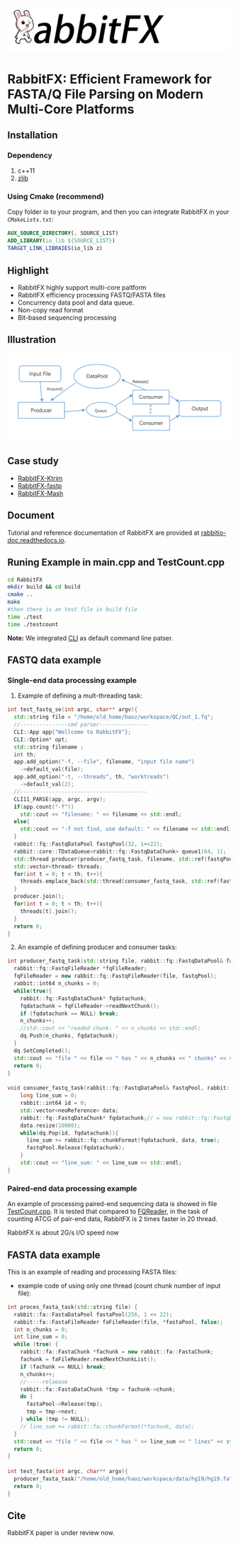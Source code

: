 ![RabbitFX](RabbitFX.png)

# RabbitFX: Efficient Framework for FASTA/Q File Parsing on Modern Multi-Core Platforms

## Installation
### Dependency
 1. c++11
 2. [zlib](https://zlib.net/)
### Using Cmake (recommend)
Copy folder io to your program, and then
you can integrate RabbitFX in your `CMakeLists.txt`:
```cmake
AUX_SOURCE_DIRECTORY(. SOURCE_LIST)
ADD_LIBRARY(io_lib ${SOURCE_LIST})
TARGET_LINK_LIBRAIES(io_lib z)
```
## Highlight
 + RabbitFX highly support multi-core paltform
 + RabbitFX efficiency processing FASTQ/FASTA files
 + Concurrency data pool and data queue.
 + Non-copy read format
 + Bit-based sequencing processing

## Illustration

 ![Pipeline](pipeline.png)

## Case study

- [RabbitFX-Ktrim](https://github.com/RabbitBio/RabbitFX-Casestudy/tree/master/RabbitFX-Ktrim)
- [RabbitFX-fastp](https://github.com/RabbitBio/RabbitFX-Casestudy/tree/master/RabbitFX-fastp)
- [RabbitFX-Mash](https://github.com/RabbitBio/RabbitFX-Casestudy/tree/master/RabbitFX-Mash)


## Document
Tutorial and reference documentation of RabbitFX are provided at [rabbitio-doc.readthedocs.io](https://rabbitio-doc.readthedocs.io/en/latest/index.html).

## Runing Example in main.cpp and TestCount.cpp

``` bash
cd RabbitFX
mkdir build && cd build
cmake ..
make
#then there is an test file in build file
time ./test
time ./testcount
```

**Note:** We integrated [CLI](https://github.com/CLIUtils/CLI11) as default command line patser.

## FASTQ data example

### Single-end data processing example

1. Example of defining a mult-threading task:

``` c++
int test_fastq_se(int argc, char** argv){
  std::string file = "/home/old_home/haoz/workspace/QC/out_1.fq";
  //---------------cmd parser----------------
  CLI::App app{"Wellcome to RabbitFX"};
  CLI::Option* opt;
  std::string filename ;
  int th;
  app.add_option("-f, --file", filename, "input file name")
    ->default_val(file);
  app.add_option("-t, --threads", th, "worktreads")
    ->default_val(2);
  //----------------------------------------
  CLI11_PARSE(app, argc, argv);
  if(app.count("-f"))
    std::cout << "filename: " << filename << std::endl;
  else{
    std::cout << "-f not find, use default: " << filename << std::endl;
  }
  rabbit::fq::FastqDataPool fastqPool(32, 1<<22);
  rabbit::core::TDataQueue<rabbit::fq::FastqDataChunk> queue1(64, 1);
  std::thread producer(producer_fastq_task, filename, std::ref(fastqPool), std::ref(queue1));
  std::vector<thread> threads;
  for(int t = 0; t < th; t++){
	threads.emplace_back(std::thread(consumer_fastq_task, std::ref(fastqPool), std::ref(queue1)));
  }
  producer.join();
  for(int t = 0; t < th; t++){
    threads[t].join();
  }
  return 0;
}
```
2. An example of defining producer and consumer tasks:
``` c++
int producer_fastq_task(std::string file, rabbit::fq::FastqDataPool& fastqPool, rabbit::core::TDataQueue<rabbit::fq::FastqDataChunk> &dq){
  rabbit::fq::FastqFileReader *fqFileReader;
  fqFileReader = new rabbit::fq::FastqFileReader(file, fastqPool);
  rabbit::int64 n_chunks = 0;
  while(true){
    rabbit::fq::FastqDataChunk* fqdatachunk;
    fqdatachunk = fqFileReader->readNextChunk();
    if (fqdatachunk == NULL) break;
    n_chunks++;
    //std::cout << "readed chunk: " << n_chunks << std::endl;
    dq.Push(n_chunks, fqdatachunk);
  }
  dq.SetCompleted();
  std::cout << "file " << file << " has " << n_chunks << " chunks" << std::endl;
  return 0;
}

void consumer_fastq_task(rabbit::fq::FastqDataPool& fastqPool, rabbit::core::TDataQueue<rabbit::fq::FastqDataChunk> &dq){
    long line_sum = 0;
    rabbit::int64 id = 0;
    std::vector<neoReference> data;
	rabbit::fq::FastqDataChunk* fqdatachunk;// = new rabbit::fq::FastqDataChunk;
    data.resize(10000);
    while(dq.Pop(id, fqdatachunk)){
      line_sum += rabbit::fq::chunkFormat(fqdatachunk, data, true);
      fastqPool.Release(fqdatachunk);
    }
    std::cout << "line_sum: " << line_sum << std::endl;
}

```

### Paired-end data processing example

An example of processing paired-end sequencing data is showed in file [TestCount.cpp](./TestCount.cpp).
It is tested that compared to [FQReader](https://github.com/rob-p/FQFeeder), in the task of counting ATCG of pair-end data, RabbitFX is 2 times faster in 20 thread.

RabbitFX is about 2G/s I/O speed now

## FASTA data example
This is an example of reading and processing FASTA files:

- example code of using only one thread (count chunk number of input file):
``` c++
int proces_fasta_task(std::string file) {
  rabbit::fa::FastaDataPool fastaPool(256, 1 << 22);
  rabbit::fa::FastaFileReader faFileReader(file, *fastaPool, false);
  int n_chunks = 0;
  int line_sum = 0;
  while (true) {
    rabbit::fa::FastaChunk *fachunk = new rabbit::fa::FastaChunk;
    fachunk = faFileReader.readNextChunkList();
    if (fachunk == NULL) break;
    n_chunks++;
    //-----relaease
    rabbit::fa::FastaDataChunk *tmp = fachunk->chunk;
    do {
      fastaPool->Release(tmp);
      tmp = tmp->next;
    } while (tmp != NULL);
    // line_sum += rabbit::fa::chunkFormat(*fachunk, data);
  }
  std::cout << "file " << file << " has " << line_sum << " lines" << std::endl;
  return 0;
}

int test_fasta(int argc, char** argv){
  producer_fasta_task("/home/old_home/haoz/workspace/data/hg19/hg19.fa");
  return 0;
}
```

## Cite

RabbitFX paper is under review now.

